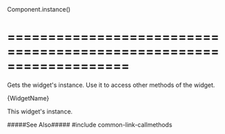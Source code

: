 <!--id-->Component.instance()<!--/id-->
===================================================================
===================================================================

<!--shortDescription-->
Gets the widget's instance. Use it to access other methods of the widget.
<!--/shortDescription-->

<!--returnType-->{WidgetName}<!--/returnType-->
<!--returnDescription-->
This widget's instance.
<!--/returnDescription-->

<!--fullDescription-->
#####See Also#####
#include common-link-callmethods
<!--/fullDescription-->